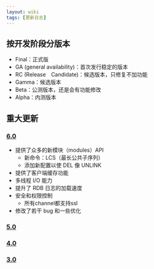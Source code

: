 ```yaml
---
layout: wiki
tags: [更新日志]
---
```


## 按开发阶段分版本

* Final：正式版
* GA (general availability)：首次发行稳定的版本
* RC (Release　Candidate)：候选版本，只修复不加功能
* Gamma：候选版本
* Beta：公测版本，还是会有功能修改
* Alpha：内测版本

## 重大更新

### [6.0](https://raw.githubusercontent.com/antirez/redis/6.0/00-RELEASENOTES)

* 提供了众多的新模块（modules）API
  * 新命令：LCS（最长公共子序列）
  * 添加新配置以使 DEL 像 UNLINK
* 提供了客户端缓存功能
* 多线程 I/O 能力
* 提升了 RDB 日志的加载速度
* 安全和权限控制
  * 所有channel都支持ssl
* 修改了若干 bug 和一些优化


### [5.0](https://raw.githubusercontent.com/antirez/redis/5.0/00-RELEASENOTES)

### [4.0](https://raw.githubusercontent.com/antirez/redis/4.0/00-RELEASENOTES)

### [3.0](https://raw.githubusercontent.com/antirez/redis/3.0/00-RELEASENOTES)


